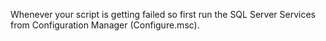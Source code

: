 Whenever your script is getting failed so first run the SQL Server Services from Configuration Manager (Configure.msc).